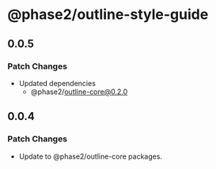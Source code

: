 # @phase2/outline-style-guide

## 0.0.5

### Patch Changes

- Updated dependencies
  - @phase2/outline-core@0.2.0

## 0.0.4

### Patch Changes

- Update to @phase2/outline-core packages.
